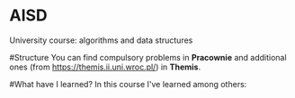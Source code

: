 # AISD
University course: algorithms and data structures

#Structure
You can find compulsory problems in **Pracownie** and additional ones (from https://themis.ii.uni.wroc.pl/) in **Themis**.

#What have I learned?
In this course I've learned among others:

